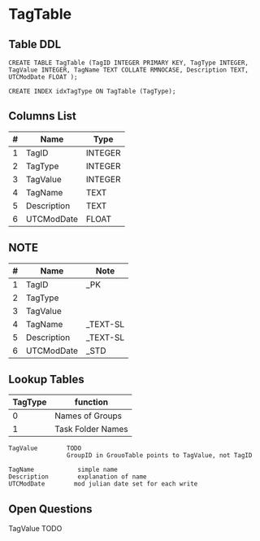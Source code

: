 # TagTable

## Table DDL

```
CREATE TABLE TagTable (TagID INTEGER PRIMARY KEY, TagType INTEGER, TagValue INTEGER, TagName TEXT COLLATE RMNOCASE, Description TEXT, UTCModDate FLOAT );

CREATE INDEX idxTagType ON TagTable (TagType);
```

## Columns List

| #  | Name          | Type      |
|----|---------------|-----------|
| 1  | TagID         | INTEGER   |
| 2  | TagType       | INTEGER   |
| 3  | TagValue      | INTEGER   |
| 4  | TagName       | TEXT      |
| 5  | Description   | TEXT      |
| 6  | UTCModDate    | FLOAT     |

## NOTE
 
| #  | Name          | Note      |
|----|---------------|-----------|
| 1  | TagID         | _PK
| 2  | TagType       | 
| 3  | TagValue      | 
| 4  | TagName       | _TEXT-SL
| 5  | Description   | _TEXT-SL
| 6  | UTCModDate    | _STD

## Lookup Tables

|TagType  |   function        |
|---------|-------------------|
| 0       | Names of Groups   |
| 1       | Task Folder Names |

```
TagValue        TODO  
                GroupID in GrouoTable points to TagValue, not TagID

TagName            simple name
Description        explanation of name
UTCModDate        mod julian date set for each write
```

## Open Questions

TagValue        TODO  
